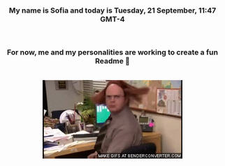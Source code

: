 


<div align="center">
<h3 >My name is Sofia and today is Tuesday, 21 September, 11:47 GMT-4</h3><br>
<h3 >For now, me and my personalities are working to create a fun Readme 👋
</h3><br>
<img src='img/dwight.gif' alt='working...'/>
</div>
